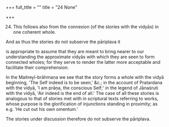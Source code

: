 +++
full_title = ""
title = "24 None"

+++


24. This follows also from the connexion (of the stories with the vidyās) in one coherent whole.

And as thus the stories do not subserve the pāriplava it

is appropriate to assume that they are meant to bring nearer to our understanding the approximate vidyās with which they are seen to form connected wholes; for they serve to render the latter more acceptable and facilitate their comprehension.

In the Maitreyī-brāhmaṇa we see that the story forms a whole with the vidyā beginning, 'The Self indeed is to be seen,' &c.; in the account of Pratardana with the vidyā, 'I am prāṇa, the conscious Self;' in the legend of Jānaśruti with the vidyā, 'Air indeed is the end of all.' The case of all these stories is analogous to that of stories met with in scriptural texts referring to works, whose purpose is the glorification of injunctions standing in proximity; as e.g. 'He cut out his own omentum.'

The stories under discussion therefore do not subserve the pāriplava.

